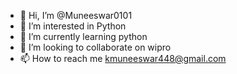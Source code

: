 - 👋 Hi, I’m @Muneeswar0101
- 👀 I’m interested in Python
- 🌱 I’m currently learning python
- 💞️ I’m looking to collaborate on wipro
- 📫 How to reach me kmuneeswar448@gmail.com

<!---
Muneeswar0101/Muneeswar0101 is a ✨ special ✨ repository because its `README.md` (this file) appears on your GitHub profile.
You can click the Preview link to take a look at your changes.
--->
